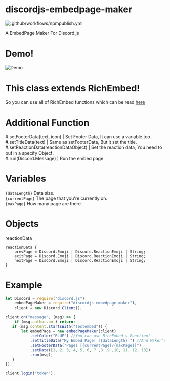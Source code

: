 # discordjs-embedpage-maker

![.github/workflows/npmpublish.yml](https://github.com/xhayper/discordjs-embedpage-maker/workflows/.github/workflows/npmpublish.yml/badge.svg)

A EmbedPage Maker For Discord.js

# Demo!

![Demo](https://raw.githubusercontent.com/xhayper/discordjs-embedpage-maker/master/demo.gif)

# This class extends RichEmbed!

So you can use all of RichEmbed functions which can be read [here](https://discord.js.org/#/docs/main/stable/class/RichEmbed)

# Additional Function

\#.setFooterData(text, icon) | Set Footer Data, It can use a variable too.<br>
\#.setTitleData(text) | Same as setFooterData, But it set the title.<br>
\#.setReactionData(reactionDataObject) | Set the reaction data, You need to put in a specify Object.<br>
\#.run(Discord.Message) | Run the embed page

# Variables
`{dataLength}` Data size.<br>
`{currentPage}` The page that you're currently on.<br>
`{maxPage}` How many page are there.

# Objects

reactionData
```
reactionData {
    prevPage = Discord.Emoji | Discord.ReactionEmoji | String;
    exitPage = Discord.Emoji | Discord.ReactionEmoji | String;
    nextPage = Discord.Emoji | Discord.ReactionEmoji | String;
}
 ```

# Example

```js
let Discord = require("discord.js"),
    embedPageMaker = require("discordjs-embedpage-maker"),
    client = new Discord.Client();

client.on("message", (msg) => {
    if (msg.author.bot) return;
   if (msg.content.startsWith("testembed")) {
       let embedPage = new embedPageMaker(client)
           .setColor("BLUE") //You can use RichEmbed's Function!
           .setTitleData("My Embed Page! [{dataLength}]") //And Maker's Function!
           .setFooterData("Pages [{currentPage}/{maxPage}]")
           .setData([1, 2, 3, 4, 5, 6, 7 ,8 ,9 ,10, 11, 12, 13])
           .run(msg);
   }
});

client.login("token");
```
